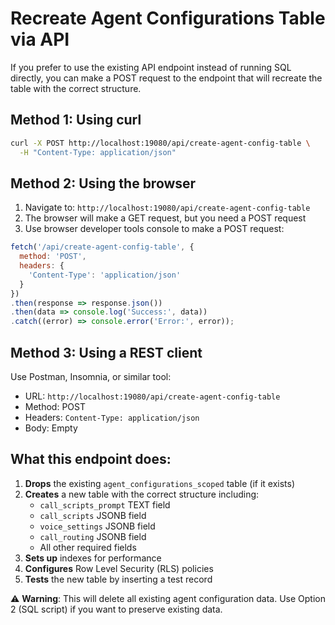 # Recreate Agent Configurations Table via API

If you prefer to use the existing API endpoint instead of running SQL directly, you can make a POST request to the endpoint that will recreate the table with the correct structure.

## Method 1: Using curl

```bash
curl -X POST http://localhost:19080/api/create-agent-config-table \
  -H "Content-Type: application/json"
```

## Method 2: Using the browser

1. Navigate to: `http://localhost:19080/api/create-agent-config-table`
2. The browser will make a GET request, but you need a POST request
3. Use browser developer tools console to make a POST request:

```javascript
fetch('/api/create-agent-config-table', {
  method: 'POST',
  headers: {
    'Content-Type': 'application/json'
  }
})
.then(response => response.json())
.then(data => console.log('Success:', data))
.catch((error) => console.error('Error:', error));
```

## Method 3: Using a REST client

Use Postman, Insomnia, or similar tool:
- URL: `http://localhost:19080/api/create-agent-config-table`
- Method: POST
- Headers: `Content-Type: application/json`
- Body: Empty

## What this endpoint does:

1. **Drops** the existing `agent_configurations_scoped` table (if it exists)
2. **Creates** a new table with the correct structure including:
   - `call_scripts_prompt` TEXT field
   - `call_scripts` JSONB field
   - `voice_settings` JSONB field  
   - `call_routing` JSONB field
   - All other required fields
3. **Sets up** indexes for performance
4. **Configures** Row Level Security (RLS) policies
5. **Tests** the new table by inserting a test record

⚠️ **Warning**: This will delete all existing agent configuration data. Use Option 2 (SQL script) if you want to preserve existing data.